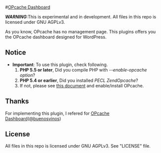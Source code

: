 #[OPcache Dashboard](http://wordpress.org/plugins/opcache/)

***WARNING***:This is experimental and in development. All files in this repo is licensed under GNU AGPLv3.

As you know, OPcache has no management page. This plugins offers you the OPcache dashboard designed for WordPress.

## Notice
* **Important**: To use this plugin, check following.
	1. **PHP 5.5 or later**, Did you compile PHP with *--enable-opcache option*?
	2. **PHP 5.4 or earlier**, Did you installed *PECL ZendOpcache*?
	3. If not, please see [this document](http://php.net/book.opcache) and enable/install OPcache.

## Thanks
For implementing this plugin, I refered for [OPcache Dashboard](https://github.com/carlosbuenosvinos/opcache-dashboard)([@buenosvinos](https://twitter.com/buenosvinos))

## License

All files in this repo is licensed under GNU AGPLv3. See "LICENSE" file.
